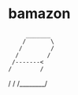 # bamazon
         _______
        /       \ 
       /        / 
      /        /
     /-------<  
    /        / 
   /        /
  /________/ 